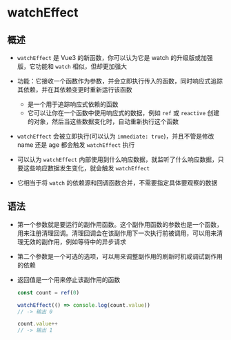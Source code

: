 # watchEffect

## 概述

+ `watchEffect` 是 Vue3 的新函数，你可以认为它是 watch 的升级版或加强版，它功能和 `watch` 相似，但却更加强大

+ 功能：它接收一个函数作为参数，并会立即执行传入的函数，同时响应式追踪其依赖，并在其依赖变更时重新运行该函数

  + 是一个用于追踪响应式依赖的函数
  + 它可以让你在一个函数中使用响应式的数据，例如 `ref` 或 `reactive` 创建的对象，然后当这些数据变化时，自动重新执行这个函数

+ `watchEffect` 会被立即执行(可以认为 `immediate: true`)，并且不管是修改 name 还是 age 都会触发 `watchEffect` 执行

+ 可以认为 `watchEffect` 内部使用到什么响应数据，就监听了什么响应数据，只要这些响应数据发生变化，就会触发 `watchEffect`

+ 它相当于将 `watch` 的依赖源和回调函数合并，不需要指定具体要观察的数据

## 语法

+ 第一个参数就是要运行的副作用函数。这个副作用函数的参数也是一个函数，用来注册清理回调。清理回调会在该副作用下一次执行前被调用，可以用来清理无效的副作用，例如等待中的异步请求

+ 第二个参数是一个可选的选项，可以用来调整副作用的刷新时机或调试副作用的依赖

+ 返回值是一个用来停止该副作用的函数

  ```js
  const count = ref(0)

  watchEffect(() => console.log(count.value))
  // -> 输出 0

  count.value++
  // -> 输出 1
  ```
